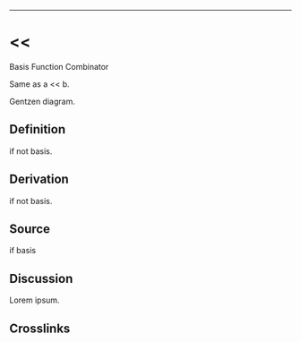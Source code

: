 ------------------------------------------------------------------------

# \<\<

Basis Function Combinator

Same as a \<\< b.

Gentzen diagram.

## Definition

if not basis.

## Derivation

if not basis.

## Source

if basis

## Discussion

Lorem ipsum.

## Crosslinks

